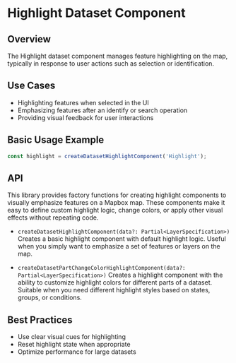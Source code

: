 # Highlight Dataset Component

## Overview

The Highlight dataset component manages feature highlighting on the map, typically in response to user actions such as selection or identification.

## Use Cases

- Highlighting features when selected in the UI
- Emphasizing features after an identify or search operation
- Providing visual feedback for user interactions

## Basic Usage Example

```typescript
const highlight = createDatasetHighlightComponent('Highlight');
```

## API

This library provides factory functions for creating highlight components to visually emphasize features on a Mapbox map.
These components make it easy to define custom highlight logic, change colors, or apply other visual effects without repeating code.

- `createDatasetHighlightComponent(data?: Partial<LayerSpecification>)`
  Creates a basic highlight component with default highlight logic. Useful when you simply want to emphasize a set of features or layers on the map.

- `createDatasetPartChangeColorHighlightComponent(data?: Partial<LayerSpecification>)`
  Creates a highlight component with the ability to customize highlight colors for different parts of a dataset. Suitable when you need different highlight styles based on states, groups, or conditions.

## Best Practices

- Use clear visual cues for highlighting
- Reset highlight state when appropriate
- Optimize performance for large datasets
